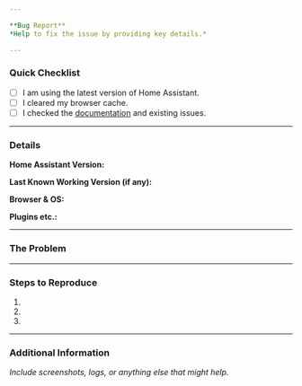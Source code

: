 ```yaml
---

**Bug Report**  
*Help to fix the issue by providing key details.*

---
```


### **Quick Checklist**  
- [ ] I am using the latest version of Home Assistant.  
- [ ] I cleared my browser cache.  
- [ ] I checked the [documentation](https://www.home-assistant.io/help/reporting_issues/) and existing issues.  

---

### **Details**  

**Home Assistant Version:**  
<!-- Example: 2024.11.1 -->

**Last Known Working Version (if any):**  
<!-- Leave blank if unsure. -->  

**Browser & OS:**  
<!-- Example: Chrome on Windows 11, Safari on macOS 14.1 -->


**Plugins etc.:**  
<!-- Example: lovelace-mushroom 4.1.1 -->

---

### **The Problem**  
<!-- A brief description of what's wrong. -->  

---

### **Steps to Reproduce**  

1. <!-- Step 1 -->  
2. <!-- Step 2 -->  
3. <!-- Step 3 -->

---

### **Additional Information**  
*Include screenshots, logs, or anything else that might help.*
